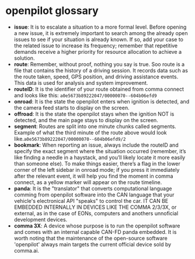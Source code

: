 # openpilot glossary

* **issue**: It is to escalate a situation to a more formal level. Before opening a new issue, it is extremely important to search among the already open issues to see if your situation is already known. If so, add your case to the related issue to increase its frequency; remember that repetitive demands receive a higher priority for resource allocation to achieve a solution.
* **route**: Remember, without proof, nothing you say is true. Soo route is a file that contains the history of a driving session. It records data such as the route taken, speed, GPS position, and driving assistance events. This data is used for analysis and system improvement.
* **routeID**: It is the identifier of your route obtained from comma connect and looks like this: `a0e5673b89222047/00000070--604b06efd9`
* **onroad**: It is the state the openpilot enters when ignition is detected, and the camera feed starts to display on the screen.
* **offroad**: It is the state the openpilot stays when the ignition NOT is detected, and the main page stays to display on the screen.
* **segment**: Routes are split into one minute chunks called segments. Example of what the third minute of the route above would look like.`a0e5673b89222047/00000070--604b06efd9/2`
* **bookmark**: When reporting an issue, always include the routeID and specify the exact segment where the situation occurred (remember, it’s like finding a needle in a haystack, and you’ll likely locate it more easily than someone else). To make things easier, there’s a flag in the lower corner of the left sidebar in onroad mode; if you press it immediately after the relevant event, it will help you find the moment in comma connect, as a yellow marker will appear on the route timeline.
* **panda**: It is the "translator" that converts computational language comming from openpilot software into the CAN language that your vehicle's electronical API "speaks" to control the car. IT CAN BE EMBEDDED INTERNALLY IN DEVICES LIKE THE COMMA 2/3/3X, or external, as in the case of EONs, computers and anothers unnoficial development devices.
* **comma 3X**: A device whose purpose is to run the openpilot software and comes with an internal capable CAN-FD panda embedded. It is worth noting that the maintenance of the open-source software 'openpilot' always main targets the current official device sold by comma.ai.
